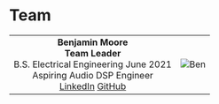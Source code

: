 # Team
| | |
|:---------------------------------------------------:|:---------------------------------------------------:|
|**Benjamin Moore**<br/> **Team Leader** <br/> B.S. Electrical Engineering June 2021 <br/> Aspiring Audio DSP Engineer <br/> [LinkedIn](https://linkedIn.com/in/brmoore21)      [GitHub](https://github.com/mooreben34) | ![Ben](https://github.com/neilkatahira/EE-Emerge-2020-Loopmaster/blob/master/pictures/Ben.png?raw=true) |
